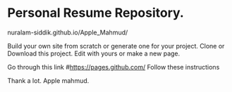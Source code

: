 # Personal Resume Repository.
nuralam-siddik.github.io/Apple_Mahmud/

Build your own site from scratch or generate one for your project.
Clone or Download this project. Edit with yours or make a new page.

Go through this link #https://pages.github.com/
Follow these instructions

Thank a lot.
 Apple mahmud.